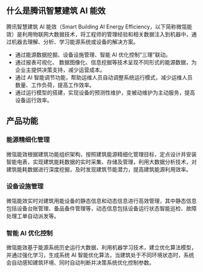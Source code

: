 ## 什么是腾讯智慧建筑 AI 能效
腾讯智慧建筑 AI 能效（Smart Building AI  Energy Efficiency，以下简称微瓴能效）是利用物联网大数据技术，将工程师的管理经验和相关数据注入到机器中，通过机器去理解、分析、学习能源系统或设备的解决方案。
- 通过能源数据挖掘、设备设施管理、智能 AI 优化控制“三理”联动。
- 通过报表可视化、 数据图像化、信息挖掘等技术呈现不同形式的能源数据，为企业主提供决策支持，减少运营成本。
- 通过 AI 智能调节功能，帮助运维人员自动调整系统运行模式，减少运维人员数量、工作负荷，提高工作效率。
- 通过运行模型的搭建，实现设备的预测性维护，变被动维护为主动服务，提高设备运行效率。

## 产品功能
### 能源精细化管理
微瓴能效根据建筑功能组织架构，按照建筑能源精细化管理目标，定点设计并安装智能电表，实现建筑能耗数据的实时采集、存储及管理，利用大数据分析技术，对建筑能耗数据进行深度挖掘，及时发现建筑节能潜力，提高建筑能源利用效率。

### 设备设施管理
微瓴能效实时对建筑用能设备的静态信息和动态信息进行高效管理，其中静态信息包括设备台账管理、备品备件管理等，动态信息包括设备运行状态智能巡检、故障处理工单自动派发等。

### 智能 AI 优化控制
微瓴能效基于能源系统历史运行大数据，利用机器学习技术，建立优化算法模型，并通过强化学习，生成系统 AI 智能优化算法，当建筑处于不同环境状态时，系统会自动感知建筑环境、同时自动判断并决策系统优化控制参数。

